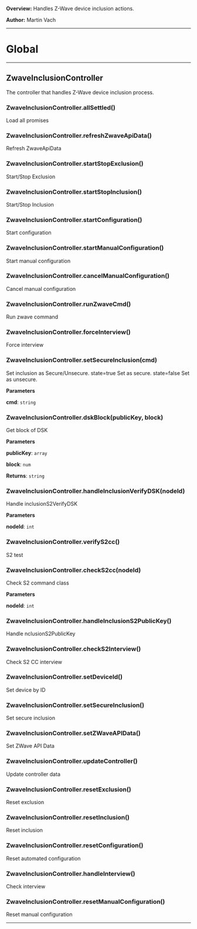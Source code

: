 **Overview:** Handles Z-Wave device inclusion actions.



**Author:** Martin Vach




* * *

# Global





* * *

## ZwaveInclusionController
The controller that handles Z-Wave device inclusion process.

### ZwaveInclusionController.allSettled() 

Load all promises


### ZwaveInclusionController.refreshZwaveApiData() 

Refresh ZwaveApiData


### ZwaveInclusionController.startStopExclusion() 

Start/Stop Exclusion


### ZwaveInclusionController.startStopInclusion() 

Start/Stop Inclusion


### ZwaveInclusionController.startConfiguration() 

Start configuration


### ZwaveInclusionController.startManualConfiguration() 

Start manual configuration


### ZwaveInclusionController.cancelManualConfiguration() 

Cancel manual configuration


### ZwaveInclusionController.runZwaveCmd() 

Run zwave command


### ZwaveInclusionController.forceInterview() 

Force interview


### ZwaveInclusionController.setSecureInclusion(cmd) 

Set inclusion as Secure/Unsecure.state=true Set as secure.state=false Set as unsecure.

**Parameters**

**cmd**: `string`


### ZwaveInclusionController.dskBlock(publicKey, block) 

Get block of DSK

**Parameters**

**publicKey**: `array`

**block**: `num`

**Returns**: `string`

### ZwaveInclusionController.handleInclusionVerifyDSK(nodeId) 

Handle inclusionS2VerifyDSK

**Parameters**

**nodeId**: `int`


### ZwaveInclusionController.verifyS2cc() 

S2 test


### ZwaveInclusionController.checkS2cc(nodeId) 

Check S2 command class

**Parameters**

**nodeId**: `int`


### ZwaveInclusionController.handleInclusionS2PublicKey() 

Handle nclusionS2PublicKey


### ZwaveInclusionController.checkS2Interview() 

Check S2 CC interview


### ZwaveInclusionController.setDeviceId() 

Set device by ID


### ZwaveInclusionController.setSecureInclusion() 

Set secure inclusion


### ZwaveInclusionController.setZWaveAPIData() 

Set ZWave API Data


### ZwaveInclusionController.updateController() 

Update controller data


### ZwaveInclusionController.resetExclusion() 

Reset exclusion


### ZwaveInclusionController.resetInclusion() 

Reset inclusion


### ZwaveInclusionController.resetConfiguration() 

Reset automated configuration


### ZwaveInclusionController.handleInterview() 

Check interview


### ZwaveInclusionController.resetManualConfiguration() 

Reset manual configuration




* * *
